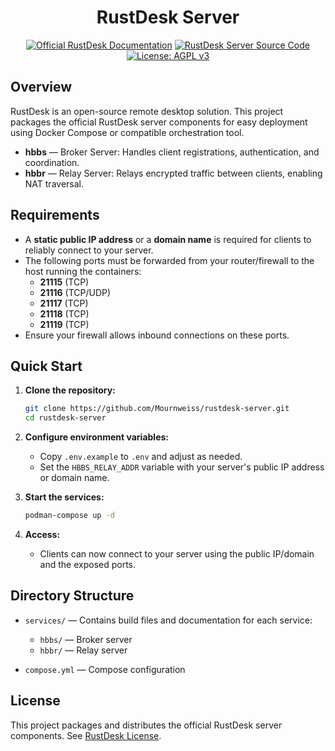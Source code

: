 <div align="center">

# RustDesk Server

[![Official RustDesk Documentation](https://img.shields.io/badge/docs-rustdesk.com-blue?logo=readthedocs&style=flat-square)](https://rustdesk.com/docs/en/self-host/)
[![RustDesk Server Source Code](https://img.shields.io/badge/source-github.com%2Frustdesk%2Frustdesk-blue?logo=github&style=flat-square)](https://github.com/rustdesk/rustdesk)
[![License: AGPL v3](https://img.shields.io/badge/license-AGPL--v3-blue.svg?style=flat-square)](./LICENSE)

</div>

## Overview

RustDesk is an open-source remote desktop solution. This project packages the official RustDesk server components for easy deployment using Docker Compose or compatible orchestration tool.

-   **hbbs** — Broker Server: Handles client registrations, authentication, and coordination.
-   **hbbr** — Relay Server: Relays encrypted traffic between clients, enabling NAT traversal.

## Requirements

-   A **static public IP address** or a **domain name** is required for clients to reliably connect to your server.
-   The following ports must be forwarded from your router/firewall to the host running the containers:
    -   **21115** (TCP)
    -   **21116** (TCP/UDP)
    -   **21117** (TCP)
    -   **21118** (TCP)
    -   **21119** (TCP)
-   Ensure your firewall allows inbound connections on these ports.

## Quick Start

1. **Clone the repository:**

    ```bash
    git clone https://github.com/Mournweiss/rustdesk-server.git
    cd rustdesk-server
    ```

2. **Configure environment variables:**

    - Copy `.env.example` to `.env` and adjust as needed.
    - Set the `HBBS_RELAY_ADDR` variable with your server's public IP address or domain name.

3. **Start the services:**

    ```bash
    podman-compose up -d
    ```

4. **Access:**
    - Clients can now connect to your server using the public IP/domain and the exposed ports.

## Directory Structure

-   `services/` — Contains build files and documentation for each service:

    -   `hbbs/` — Broker server
    -   `hbbr/` — Relay server

-   `compose.yml` — Compose configuration

## License

This project packages and distributes the official RustDesk server components. See [RustDesk License](https://github.com/rustdesk/rustdesk/blob/master/LICENCE).
